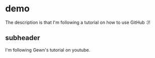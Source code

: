 # demo

The description is that I'm following a tutorial on how to use GitHub :)!

## subheader

I'm following Gewn's tutorial on youtube. 
